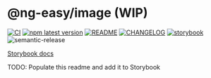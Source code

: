 # @ng-easy/image (WIP)

[![CI](https://github.com/ng-easy/platform/actions/workflows/ci.yml/badge.svg)](https://github.com/ng-easy/platform/actions/workflows/ci.yml) [![npm latest version](https://img.shields.io/npm/v/@ng-easy/image/latest.svg)](https://www.npmjs.com/package/@ng-easy/image) [![README](https://img.shields.io/badge/README--green.svg)](/libs/image/README.md) [![CHANGELOG](https://img.shields.io/badge/CHANGELOG--orange.svg)](/libs/image/CHANGELOG.md) [![storybook](https://raw.githubusercontent.com/storybooks/brand/master/badge/badge-storybook.svg)](https://ng-easy.github.io/platform/storybook/image) ![semantic-release](https://img.shields.io/badge/%20%20%F0%9F%93%A6%F0%9F%9A%80-semantic--release-e10079.svg)

[Storybook docs](https://ng-easy.github.io/platform/storybook/image)

TODO: Populate this readme and add it to Storybook
